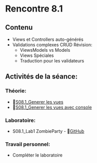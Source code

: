 # Rencontre 8.1
## Contenu
- Views et Controllers auto-générés 
- Validations complexes CRUD Révision: 
  - ViewsModels vs Models  
  - Views Spéciales 
  - Traduction pour les validateurs

## Activités de la séance: 

### Théorie:  
- 🔗[S08.1_Generer les vues](https://cegepedouardmontpetit.sharepoint.com/:p:/r/sites/EDU-E23-420BW5EM-06139/Supports%20de%20cours/08.1%20VuesControleurs%20autogeneres/S08.1_Generer%20les%20vues.pptx?d=w820c0cfff04f4709b3c63e5a1cc4156f&csf=1&web=1&e=emPD7I) 
- 🔗[S08.1_Generer les vues avec console](https://cegepedouardmontpetit.sharepoint.com/:p:/r/sites/EDU-E23-420BW5EM-06139/Supports%20de%20cours/08.1%20VuesControleurs%20autogeneres/S08.1_Generer%20les%20vues%20avec%20console.pptx?d=wcea4eb4127674716863dc652bd502449&csf=1&web=1&e=ra9Edy) 

<!-- ### Démo guidée:
- S08.1_Demo CrazyBooks Faites un *Fork* - 🔗‍💥[GitHub](BRISE) -->
### Laboratoire: 
- S08.1_Lab1 ZombieParty - 🔗[GitHub](https://github.com/ProgWebTransFC/S08.1_Lab1) 
 
### Travail personnel:
- Compléter le laboratoire 
<!-- - Remise [TP1](/tp/tp1)  -->